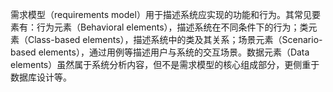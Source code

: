 需求模型（requirements model）用于描述系统应实现的功能和行为。其常见要素有：行为元素（Behavioral elements），描述系统在不同条件下的行为；类元素（Class-based elements），描述系统中的类及其关系；场景元素（Scenario-based elements），通过用例等描述用户与系统的交互场景。数据元素（Data elements）虽然属于系统分析内容，但不是需求模型的核心组成部分，更侧重于数据库设计等。